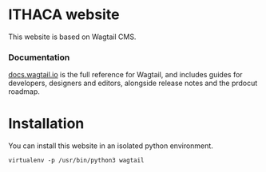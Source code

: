 ITHACA website
=======================

This website is based on Wagtail CMS.

### Documentation

[docs.wagtail.io](http://docs.wagtail.io/) is the full reference for Wagtail, and includes guides for developers, designers and editors, alongside release notes and the prdocut roadmap.

# Installation
You can install this website in an isolated python environment.

```
virtualenv -p /usr/bin/python3 wagtail 
```
